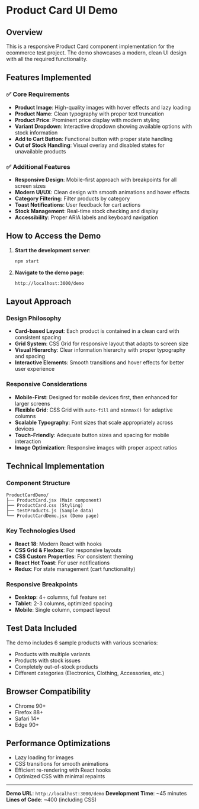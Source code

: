 # Product Card UI Demo

## Overview
This is a responsive Product Card component implementation for the ecommerce test project. The demo showcases a modern, clean UI design with all the required functionality.

## Features Implemented

### ✅ Core Requirements
- **Product Image**: High-quality images with hover effects and lazy loading
- **Product Name**: Clean typography with proper text truncation
- **Product Price**: Prominent price display with modern styling
- **Variant Dropdown**: Interactive dropdown showing available options with stock information
- **Add to Cart Button**: Functional button with proper state handling
- **Out of Stock Handling**: Visual overlay and disabled states for unavailable products

### ✅ Additional Features
- **Responsive Design**: Mobile-first approach with breakpoints for all screen sizes
- **Modern UI/UX**: Clean design with smooth animations and hover effects
- **Category Filtering**: Filter products by category
- **Toast Notifications**: User feedback for cart actions
- **Stock Management**: Real-time stock checking and display
- **Accessibility**: Proper ARIA labels and keyboard navigation

## How to Access the Demo

1. **Start the development server**:
   ```bash
   npm start
   ```

2. **Navigate to the demo page**:
   ```
   http://localhost:3000/demo
   ```

## Layout Approach

### Design Philosophy
- **Card-based Layout**: Each product is contained in a clean card with consistent spacing
- **Grid System**: CSS Grid for responsive layout that adapts to screen size
- **Visual Hierarchy**: Clear information hierarchy with proper typography and spacing
- **Interactive Elements**: Smooth transitions and hover effects for better user experience

### Responsive Considerations
- **Mobile-First**: Designed for mobile devices first, then enhanced for larger screens
- **Flexible Grid**: CSS Grid with `auto-fill` and `minmax()` for adaptive columns
- **Scalable Typography**: Font sizes that scale appropriately across devices
- **Touch-Friendly**: Adequate button sizes and spacing for mobile interaction
- **Image Optimization**: Responsive images with proper aspect ratios

## Technical Implementation

### Component Structure
```
ProductCardDemo/
├── ProductCard.jsx (Main component)
├── ProductCard.css (Styling)
├── testProducts.js (Sample data)
└── ProductCardDemo.jsx (Demo page)
```

### Key Technologies Used
- **React 18**: Modern React with hooks
- **CSS Grid & Flexbox**: For responsive layouts
- **CSS Custom Properties**: For consistent theming
- **React Hot Toast**: For user notifications
- **Redux**: For state management (cart functionality)

### Responsive Breakpoints
- **Desktop**: 4+ columns, full feature set
- **Tablet**: 2-3 columns, optimized spacing
- **Mobile**: Single column, compact layout

## Test Data Included

The demo includes 6 sample products with various scenarios:
- Products with multiple variants
- Products with stock issues
- Completely out-of-stock products
- Different categories (Electronics, Clothing, Accessories, etc.)

## Browser Compatibility

- Chrome 90+
- Firefox 88+
- Safari 14+
- Edge 90+

## Performance Optimizations

- Lazy loading for images
- CSS transitions for smooth animations
- Efficient re-rendering with React hooks
- Optimized CSS with minimal repaints

---

**Demo URL**: `http://localhost:3000/demo`
**Development Time**: ~45 minutes
**Lines of Code**: ~400 (including CSS) 